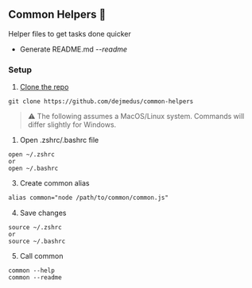 ## Common Helpers 🐜

Helper files to get tasks done quicker

- Generate README.md *--readme*

### Setup
1. [Clone the repo](https://docs.github.com/en/repositories/creating-and-managing-repositories/cloning-a-repository?tool=webui)
   
```shell
git clone https://github.com/dejmedus/common-helpers
```
> ⚠️ The following assumes a MacOS/Linux system. Commands will differ slightly for Windows.

1. Open .zshrc/.bashrc file

```shell
open ~/.zshrc
or
open ~/.bashrc
```

3. Create common alias

```txt
alias common="node /path/to/common/common.js"
```

4. Save changes

```shell
source ~/.zshrc
or
source ~/.bashrc
```

5. Call common

```shell
common --help
common --readme
```